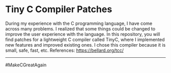 # Tiny C Compiler Patches
During my experience with the C programming language, I have come across many problems. I realized that some things could be changed to improve the user experience with the language. In this repository, you will find patches for a lightweight C compiler called TinyC, where I implemented new features and improved existing ones. I chose this compiler because it is small, safe, fast, etc. References: https://bellard.org/tcc/


---
#MakeCGreatAgain
